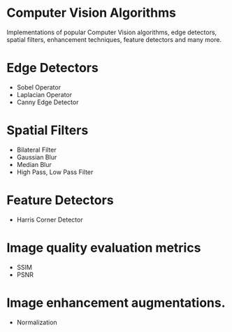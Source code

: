 # Computer Vision Algorithms
Implementations of popular Computer Vision algorithms, edge detectors, spatial filters, enhancement techniques, feature detectors and many more.

# Edge Detectors

- Sobel Operator
- Laplacian Operator
- Canny Edge Detector

# Spatial Filters

- Bilateral Filter
- Gaussian Blur
- Median Blur
- High Pass, Low Pass Filter

# Feature Detectors

- Harris Corner Detector

# Image quality evaluation metrics

- SSIM
- PSNR

# Image enhancement augmentations. 
- Normalization
